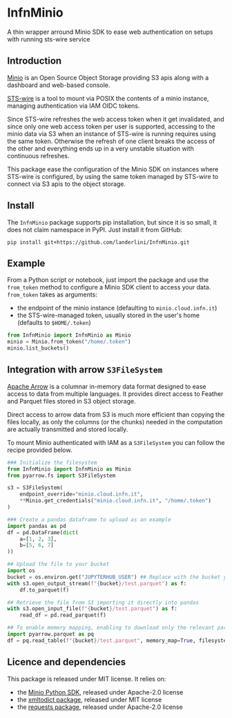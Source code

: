 # InfnMinio
A thin wrapper arround Minio SDK to ease web authentication on setups with running sts-wire  service


## Introduction

[Minio](https://min.io) is an Open Source Object Storage providing S3 apis along with a dashboard and web-based console. 

[STS-wire](https://github.com/DODAS-TS/sts-wire) is a tool to mount via POSIX the contents of a minio instance, managing authentication via IAM OIDC tokens.

Since STS-wire refreshes the web access token when it get invalidated, and since only one web access token per user is supported, accessing to the minio data via S3 when an instance of STS-wire is running requires using the same token. Otherwise the refresh of one client breaks the access of the other and everything ends up in a very unstable situation with continuous refreshes.

This package ease the configuration of the Minio SDK on instances where STS-wire is configured, by using the same token managed by STS-wire to connect via S3 apis to the object storage.


## Install

The `InfnMinio` package supports pip installation, but since it is so small, it does not claim namespace in PyPI. Just install it from GitHub:
```
pip install git+https://github.com/landerlini/InfnMinio.git
```


## Example

From a Python script or notebook, just import the package and use the `from_token` method to configure a Minio SDK client to access your data.
`from_token` takes as arguments:
 * the endpoint of the minio instance (defaulting to `minio.cloud.infn.it`)
 * the STS-wire-managed token, usually stored in the user's home (defaults to `$HOME/.token`)

```python
from InfnMinio import InfnMinio as Minio
minio = Minio.from_token("/home/.token")
minio.list_buckets()
```

## Integration with arrow `S3FileSystem`

[Apache Arrow](https://arrow.apache.org/) is a columnar in-memory data format designed to ease
access to data from multiple languages. It provides direct access to Feather and Parquet files 
stored in S3 object storage.

Direct access to arrow data from S3 is much more efficient than copying the files locally, as only the columns (or the chunks) needed in the computation are actually transmitted and stored locally.

To mount Minio authenticated with IAM as a `S3FileSystem` you can follow the recipe provided below.

```python
### Initialize the filesystem
from InfnMinio import InfnMinio as Minio
from pyarrow.fs import S3FileSystem

s3 = S3FileSystem(
    endpoint_override="minio.cloud.infn.it", 
    **Minio.get_credentials("minio.cloud.infn.it", "/home/.token")
)

### Create a pandas dataframe to upload as an example
import pandas as pd 
df = pd.DataFrame(dict(
    a=[1, 2, 3],
    b=[5, 6, 7]
))

## Upload the file to your bucket
import os
bucket = os.environ.get("JUPYTERHUB_USER") ## Replace with the bucket you wish to use for test
with s3.open_output_stream(f"{bucket}/test.parquet") as f:
    df.to_parquet(f)

## Retrieve the file from S3 importing it directly into pandas
with s3.open_input_file(f"{bucket}/test.parquet") as f:
    read_df = pd.read_parquet(f)

## To enable memory mapping, enabling to download only the relevant parts of the file
import pyarrow.parquet as pq
df = pq.read_table(f"{bucket}/test.parquet", memory_map=True, filesystem=s3).to_pandas()

```
 

## Licence and dependencies 
This package is released under MIT license. 
It relies on:
 * the [Minio Python SDK](https://github.com/minio/minio-py), released under Apache-2.0 license
 * the [xmltodict package](https://pypi.org/project/xmltodict/), released under MIT license
 * the [requests package](https://pypi.org/project/requests/), released under Apache-2.0 license





